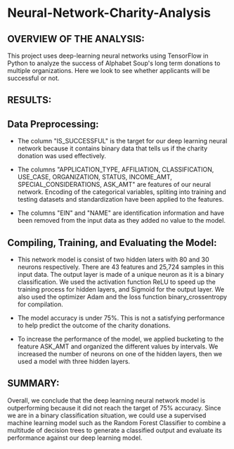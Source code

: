# Neural-Network-Charity-Analysis

## OVERVIEW OF THE ANALYSIS: 

This project uses deep-learning neural networks using TensorFlow in Python to analyze the success of Alphabet Soup's long term donations to multiple organizations. Here we look to see whether applicants will be successful or not. 


## RESULTS:

## Data Preprocessing: 

- The column "IS_SUCCESSFUL" is the target for our deep learning neural network because it contains binary data that tells us if the charity donation was used effectively. 

- The columns "APPLICATION_TYPE, AFFILIATION, CLASSIFICATION, USE_CASE, ORGANIZATION, STATUS, INCOME_AMT, SPECIAL_CONSIDERATIONS, ASK_AMT" are features of our neural network. Encoding of the categorical variables, spliting into training and testing datasets and standardization have been applied to the features.

- The columns "EIN" and "NAME" are identification information and have been removed from the input data as they added no value to the model. 

## Compiling, Training, and Evaluating the Model:

- This network model is consist of two hidden laters with 80 and 30 neurons respectively. There are 43 features and 25,724 samples in this input data. The output layer is made of a unique neuron as it is a binary classification. We used the activation function ReLU to speed up the training process for hidden layers, and Sigmoid for the output layer. We also used the optimizer Adam and the loss function binary_crossentropy for compilation. 

- The model accuracy is under 75%. This is not a satisfying performance to help predict the outcome of the charity donations.

- To increase the performance of the model, we applied bucketing to the feature ASK_AMT and organized the different values by intervals. We increased the number of neurons on one of the hidden layers, then we used a model with three hidden layers. 


## SUMMARY: 

Overall, we conclude that the deep learning neural network model is outperforming because it did not reach the target of 75% accuracy. Since we are in a binary classification situation, we could use a supervised machine learning model such as the Random Forest Classifier to combine a multitude of decision trees to generate a classified output and evaluate its performance against our deep learning model.
